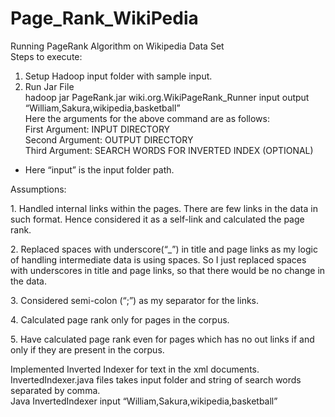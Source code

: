 # Page_Rank_WikiPedia
Running PageRank Algorithm on Wikipedia Data Set<br/>
Steps to execute:<br/>
1. Setup Hadoop input folder with sample input.<br/>
2. Run Jar File<br/>
hadoop jar PageRank.jar wiki.org.WikiPageRank_Runner input output “William,Sakura,wikipedia,basketball”<br/>
Here the arguments for the above command are as follows:<br/>
First Argument: INPUT DIRECTORY<br/>
Second Argument: OUTPUT DIRECTORY<br/>
Third Argument: SEARCH WORDS FOR INVERTED INDEX (OPTIONAL)<br/>
- Here “input” is the input folder path.<br/>

Assumptions:
<p>1. Handled internal links within the pages. There are few links in the data in such format. Hence considered it as a self-link and calculated the page rank.</p>
<p>2. Replaced spaces with underscore(“_”) in title and page links as my logic of handling intermediate data is using spaces. So I just replaced spaces with underscores in title and page links, so that there would be no change in the data.
</p><p>3. Considered semi-colon (“;”) as my separator for the links.
</p><p>4. Calculated page rank only for pages in the corpus.
</p><p>5. Have calculated page rank even for pages which has no out links if and only if they are present in the corpus.
</p>
Implemented Inverted Indexer for text in the xml documents. InvertedIndexer.java files takes input folder and string of search words separated by comma.<br/>
Java InvertedIndexer input “William,Sakura,wikipedia,basketball”
